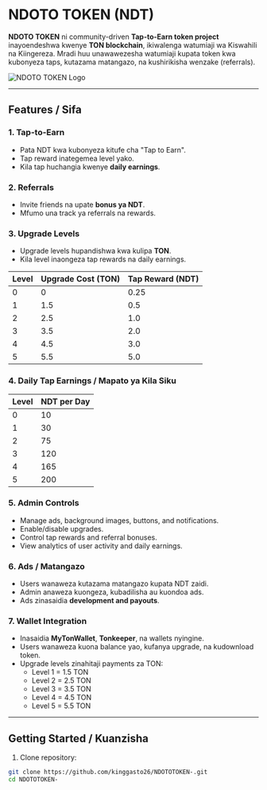 # NDOTO TOKEN (NDT)

**NDOTO TOKEN** ni community-driven **Tap-to-Earn token project** inayoendeshwa kwenye **TON blockchain**, ikiwalenga watumiaji wa Kiswahili na Kiingereza. Mradi huu unawawezesha watumiaji kupata token kwa kubonyeza taps, kutazama matangazo, na kushirikisha wenzake (referrals).

![NDOTO TOKEN Logo](https://i.imgur.com/CWQv1Hj.png)

---

## Features / Sifa

### 1. Tap-to-Earn
- Pata NDT kwa kubonyeza kitufe cha "Tap to Earn".  
- Tap reward inategemea level yako.  
- Kila tap huchangia kwenye **daily earnings**.

### 2. Referrals
- Invite friends na upate **bonus ya NDT**.  
- Mfumo una track ya referrals na rewards.

### 3. Upgrade Levels
- Upgrade levels hupandishwa kwa kulipa **TON**.  
- Kila level inaongeza tap rewards na daily earnings.

| Level | Upgrade Cost (TON) | Tap Reward (NDT) |
|-------|-----------------|-----------------|
| 0     | 0               | 0.25            |
| 1     | 1.5             | 0.5             |
| 2     | 2.5             | 1.0             |
| 3     | 3.5             | 2.0             |
| 4     | 4.5             | 3.0             |
| 5     | 5.5             | 5.0             |

### 4. Daily Tap Earnings / Mapato ya Kila Siku

| Level | NDT per Day |
|-------|------------|
| 0     | 10         |
| 1     | 30         |
| 2     | 75         |
| 3     | 120        |
| 4     | 165        |
| 5     | 200        |

### 5. Admin Controls
- Manage ads, background images, buttons, and notifications.  
- Enable/disable upgrades.  
- Control tap rewards and referral bonuses.  
- View analytics of user activity and daily earnings.

### 6. Ads / Matangazo
- Users wanaweza kutazama matangazo kupata NDT zaidi.  
- Admin anaweza kuongeza, kubadilisha au kuondoa ads.  
- Ads zinasaidia **development and payouts**.

### 7. Wallet Integration
- Inasaidia **MyTonWallet**, **Tonkeeper**, na wallets nyingine.  
- Users wanaweza kuona balance yao, kufanya upgrade, na kudownload token.  
- Upgrade levels zinahitaji payments za TON:
  - Level 1 = 1.5 TON  
  - Level 2 = 2.5 TON  
  - Level 3 = 3.5 TON  
  - Level 4 = 4.5 TON  
  - Level 5 = 5.5 TON

---

## Getting Started / Kuanzisha

1. Clone repository:  
```bash
git clone https://github.com/kinggasto26/NDOTOTOKEN-.git
cd NDOTOTOKEN-
